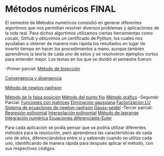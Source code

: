 # Métodos numéricos FINAL
El semestre de Métodos numéricos consisitió en generar diferentes algortimos que nos permitían resolver diversos problemas y aplicaciones de la vida real.
Para dichos algortimos utilizamos ciertas herramientas como cocalc, Github y obtuvimos un certificado de Python, los cuales nos ayudaban a obtener de manera más rápida los resultados en lugar de invertir tiempo en hacer los procedimientos a mano, aunque también aprendimos la teoría de cada uno de estos y se resolvieron ejemplos cortos para entender mejor. Los temas en los que se dividió el semestre fueron:

-Primer parcial: 
[Método de bisección](https://github.com/Dafnegomezn/MetodosnumericosFINAL/tree/master/Primer%20Parcial/Metodo%20de%20bisecci-n)

[Convergencia y divergencia](https://github.com/Dafnegomezn/MetodosnumericosFINAL/tree/master/Primer%20Parcial/Convergencia)

[Método de newton-raphson](https://github.com/Dafnegomezn/MetodosnumericosFINAL/tree/master/Primer%20Parcial/Metodo%20Newton-Raphson)

[Método de la falsa posición](https://github.com/Dafnegomezn/MetodosnumericosFINAL/tree/master/Primer%20Parcial/Metodo%20de%20la%20falsa%20posicion)
[Método del punto fijo](https://github.com/Dafnegomezn/MetodosnumericosFINAL/tree/master/Primer%20Parcial/Metodo%20de%20punto%20fijo)
[Método gráfico](https://github.com/Dafnegomezn/MetodosnumericosFINAL/tree/master/Primer%20Parcial/M-todo%20gr-fico)
-Segundo Parcial: 
[Funciones con matrices]()
[Eliminación gaussiana]()
[Factorización LU]()
[Sistema de ecuaciones de newton-raphson]()
[Gauss-seidel]()
-Tercer parcial: 
[Regresión polinomial]()
[Interpolación polinomial]()
[Método de lagrange]()
[Integración numérica]()
[Ecuaciones diferenciales-Euler]()

Para cada aplicación se podía pensar que se podría utilizar diferentes métodos para la resolución, pero aprendimos las características de cada uno de ellos, diferenciándolos entre sí y sabiendo cuando se utiliza cada uno, identificando de manera rápida para después aplicar el método, con sus respectivos códigos. 


